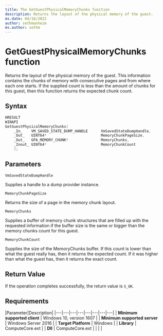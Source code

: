 ```yaml
---
title: The GetGuestPhysicalMemoryChunks function
description: Returns the layout of the physical memory of the guest.
ms.date: 04/18/2022
author: sethmanheim
ms.author: sethm
---
```

# GetGuestPhysicalMemoryChunks function

Returns the layout of the physical memory of the guest. This information contains the chunks of memory with consecutive pages and from where each one starts. If the supplied count is less than the amount of chunks for this guest, then this function returns the expected chunk count.

## Syntax

```C
HRESULT
WINAPI
GetGuestPhysicalMemoryChunks(
    _In_    VM_SAVED_STATE_DUMP_HANDLE      VmSavedStateDumpHandle,
    _Out_   UINT64*                         MemoryChunkPageSize,
    _Out_   GPA_MEMORY_CHUNK*               MemoryChunks,
    _Inout_ UINT64*                         MemoryChunkCount
    );
```

## Parameters

`VmSavedStateDumpHandle`

Supplies a handle to a dump provider instance.

`MemoryChunkPageSize`

Returns the size of a page in the memory chunk layout.

`MemoryChunks`

Supplies a buffer of memory chunk structures that are filled up with the requested information if the buffer size is the same or bigger than the memory chunks count for this guest.

`MemoryChunkCount`

Supplies the size of the MemoryChunks buffer. If this count is lower than what the guest really has, then it returns the expected count. If it was higher than what the guest has, then it returns the exact count.

## Return Value

If the operation completes successfully, the return value is `S_OK`.

## Requirements

|Parameter|Description|
|---|---|---|---|---|---|---|---|
| **Minimum supported client** | Windows 10, version 1607 |
| **Minimum supported server** | Windows Server 2016 |
| **Target Platform** | Windows |
| **Library** | ComputeCore.ext |
| **Dll** | ComputeCore.ext |
|    |    |